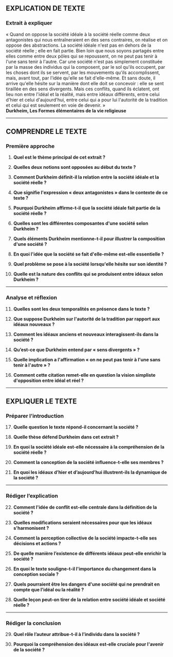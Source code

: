 ## EXPLICATION DE TEXTE

### Extrait à expliquer
« Quand on oppose la société idéale à la société réelle comme deux antagonistes qui nous entraîneraient en des sens contraires, on réalise et on oppose des abstractions. La société idéale n'est pas en dehors de la société réelle ; elle en fait partie. Bien loin que nous soyons partagés entre elles comme entre deux pôles qui se repoussent, on ne peut pas tenir à l'une sans tenir à l'autre. Car une société n'est pas simplement constituée par la masse des individus qui la composent, par le sol qu'ils occupent, par les choses dont ils se servent, par les mouvements qu'ils accomplissent, mais, avant tout, par l'idée qu'elle se fait d'elle-même. Et sans doute, il arrive qu'elle hésite sur la manière dont elle doit se concevoir : elle se sent tiraillée en des sens divergents. Mais ces conflits, quand ils éclatent, ont lieu non entre l'idéal et la réalité, mais entre idéaux différents, entre celui d'hier et celui d'aujourd'hui, entre celui qui a pour lui l'autorité de la tradition et celui qui est seulement en voie de devenir. »  
**Durkheim, Les Formes élémentaires de la vie religieuse**

---

## COMPRENDRE LE TEXTE

### Première approche

1. **Quel est le thème principal de cet extrait ?**

2. **Quelles deux notions sont opposées au début du texte ?**

3. **Comment Durkheim définit-il la relation entre la société idéale et la société réelle ?**

4. **Que signifie l'expression « deux antagonistes » dans le contexte de ce texte ?**

5. **Pourquoi Durkheim affirme-t-il que la société idéale fait partie de la société réelle ?**

6. **Quelles sont les différentes composantes d'une société selon Durkheim ?**

7. **Quels éléments Durkheim mentionne-t-il pour illustrer la composition d'une société ?**

8. **En quoi l'idée que la société se fait d'elle-même est-elle essentielle ?**

9. **Quel problème se pose à la société lorsqu'elle hésite sur son identité ?**

10. **Quelle est la nature des conflits qui se produisent entre idéaux selon Durkheim ?**

---

### Analyse et réflexion

11. **Quelles sont les deux temporalités en présence dans le texte ?**

12. **Que suppose Durkheim sur l'autorité de la tradition par rapport aux idéaux nouveaux ?**

13. **Comment les idéaux anciens et nouveaux interagissent-ils dans la société ?**

14. **Qu’est-ce que Durkheim entend par « sens divergents » ?**

15. **Quelle implication a l'affirmation « on ne peut pas tenir à l'une sans tenir à l'autre » ?**

16. **Comment cette citation remet-elle en question la vision simpliste d'opposition entre idéal et réel ?**

---

## EXPLIQUER LE TEXTE

### Préparer l’introduction

17. **Quelle question le texte répond-il concernant la société ?**

18. **Quelle thèse défend Durkheim dans cet extrait ?**

19. **En quoi la société idéale est-elle nécessaire à la compréhension de la société réelle ?**

20. **Comment la conception de la société influence-t-elle ses membres ?**

21. **En quoi les idéaux d’hier et d’aujourd’hui illustrent-ils la dynamique de la société ?**

---

### Rédiger l’explication

22. **Comment l'idée de conflit est-elle centrale dans la définition de la société ?**

23. **Quelles modifications seraient nécessaires pour que les idéaux s'harmonisent ?**

24. **Comment la perception collective de la société impacte-t-elle ses décisions et actions ?**

25. **De quelle manière l’existence de différents idéaux peut-elle enrichir la société ?**

26. **En quoi le texte souligne-t-il l'importance du changement dans la conception sociale ?**

27. **Quels pourraient être les dangers d'une société qui ne prendrait en compte que l'idéal ou la réalité ?**

28. **Quelle leçon peut-on tirer de la relation entre société idéale et société réelle ?**

---

### Rédiger la conclusion

29. **Quel rôle l’auteur attribue-t-il à l’individu dans la société ?**

30. **Pourquoi la compréhension des idéaux est-elle cruciale pour l'avenir de la société ?**